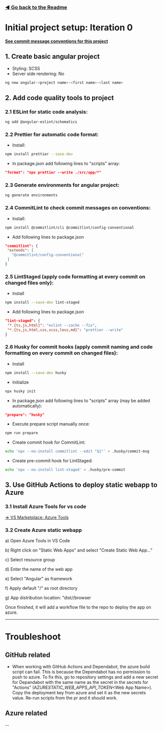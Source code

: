 ### [◄ Go back to the Readme](../README.md)

# Initial project setup: Iteration 0

[**See commit message conventions for this project**](https://www.conventionalcommits.org/)

## 1. Create basic angular project

- Styling: SCSS
- Server side rendering: No

```sh
ng new angular-<project name>-<first name>-<last name>
```

## 2. Add code quality tools to project

### 2.1 ESLint for static code analysis:

```sh
ng add @angular-eslint/schematics
```

### 2.2 Prettier for automatic code format:

- Install:

```sh
npm install prettier --save-dev
```

- In package.json add following lines to "scripts" array:

```json
"format": "npx prettier --write ./src/app/*"
```

### 2.3 Generate environments for angular project:

```sh
ng generate environments
```

### 2.4 CommitLint to check commit messages on conventions:

- Install:

```sh
npm install @commitlint/cli @commitlint/config-conventional
```

- Add following lines to package.json

```json
"commitlint": {
 "extends": [
   "@commitlint/config-conventional"
 ]
}
```

### 2.5 LintStaged (apply code formatting at every commit on changed files only):

- Install

```sh
npm install --save-dev lint-staged
```

- Add following lines to package.json

```json
"lint-staged": {
 "*.{ts,js,html}": "eslint --cache --fix",
 "*.{ts,js,html,css,scss,less,md}": "prettier --write"
}
```

### 2.6 Husky for commit hooks (apply commit naming and code formatting on every commit on changed files):

- Install

```sh
npm install --save-dev husky
```

- Initialize

```sh
npx husky init
```

- In package.json add following lines to "scripts" array (may be added automatically):

```json
"prepare": "husky"
```

- Execute prepare script manually once:

```sh
npm run prepare
```

- Create commit hook for CommitLint:

```sh
echo 'npx --no-install commitlint --edit "$1"' > .husky/commit-msg
```

- Create pre-commit hook for LintStaged:

```sh
echo 'npx --no-install lint-staged' > .husky/pre-commit
```

## 3. Use GitHub Actions to deploy static webapp to Azure

### 3.1 Install Azure Tools for vs code

[=> VS Marketplace: Azure Tools](https://marketplace.visualstudio.com/items?itemName=ms-vscode.vscode-node-azure-pack)

### 3.2 Create Azure static webapp

a) Open Azure Tools in VS Code

b) Right click on "Static Web Apps" and select "Create Static Web App..."

c) Select resource group

d) Enter the name of the web app

e) Select "Angular" as framework

f) Apply default "/" as root directory

g) App distribution location: "dist/<project name>/browser

Once finished, it will add a workflow file to the repo to deploy the app on azure.

---

# Troubleshoot

## GitHub related

- When working with GitHub Actions and Dependabot, the azure build script can fail. This is because the Dependabot has no permission to push to azure. To fix this, go to repository settings and add a new secret for Depandabot with the same name as the secret in the secrets for "Actions" (AZURE*STATIC_WEB_APPS_API_TOKEN*&lt;Web App Name&gt;). Copy the deployment key from azure and set it as the new secrets value. Re-run scripts from the pr and it should work.

## Azure related

--
